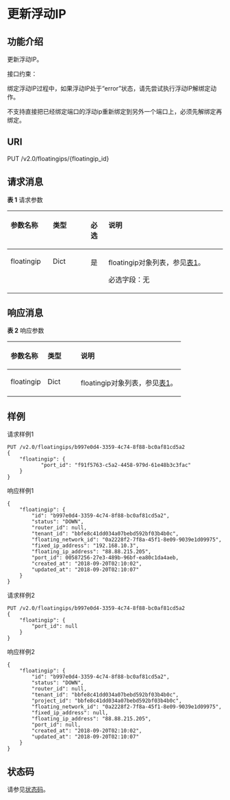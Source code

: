 # 更新浮动IP<a name="ZH-CN_TOPIC_0060333023"></a>

## 功能介绍<a name="section6285365021641"></a>

更新浮动IP。

接口约束：

绑定浮动IP过程中，如果浮动IP处于“error”状态，请先尝试执行浮动IP解绑定动作。

不支持直接把已经绑定端口的浮动ip重新绑定到另外一个端口上，必须先解绑定再绑定。

## URI<a name="section5206576221641"></a>

PUT /v2.0/floatingips/\{floatingip\_id\}

## 请求消息<a name="section2938074421641"></a>

**表 1**  请求参数

<a name="table3103003021641"></a>
<table><thead align="left"><tr id="row5907300221641"><th class="cellrowborder" valign="top" width="19.59%" id="mcps1.2.5.1.1"><p id="p2018384621641"><a name="p2018384621641"></a><a name="p2018384621641"></a>参数名称</p>
</th>
<th class="cellrowborder" valign="top" width="17.53%" id="mcps1.2.5.1.2"><p id="p2427879021641"><a name="p2427879021641"></a><a name="p2427879021641"></a>类型</p>
</th>
<th class="cellrowborder" valign="top" width="8.25%" id="mcps1.2.5.1.3"><p id="p2042494621641"><a name="p2042494621641"></a><a name="p2042494621641"></a>必选</p>
</th>
<th class="cellrowborder" valign="top" width="54.63%" id="mcps1.2.5.1.4"><p id="p4380795521641"><a name="p4380795521641"></a><a name="p4380795521641"></a>说明</p>
</th>
</tr>
</thead>
<tbody><tr id="row5878350521641"><td class="cellrowborder" valign="top" width="19.59%" headers="mcps1.2.5.1.1 "><p id="p6384347521641"><a name="p6384347521641"></a><a name="p6384347521641"></a>floatingip</p>
</td>
<td class="cellrowborder" valign="top" width="17.53%" headers="mcps1.2.5.1.2 "><p id="p393901021641"><a name="p393901021641"></a><a name="p393901021641"></a>Dict</p>
</td>
<td class="cellrowborder" valign="top" width="8.25%" headers="mcps1.2.5.1.3 "><p id="p5062438921641"><a name="p5062438921641"></a><a name="p5062438921641"></a>是</p>
</td>
<td class="cellrowborder" valign="top" width="54.63%" headers="mcps1.2.5.1.4 "><p id="p557124874610"><a name="p557124874610"></a><a name="p557124874610"></a>floatingip对象列表，参见<a href="浮动IP-API简介-OpenStack.md#table5388109319164">表1</a>。</p>
<p id="p693485321641"><a name="p693485321641"></a><a name="p693485321641"></a>必选字段：无</p>
</td>
</tr>
</tbody>
</table>

## 响应消息<a name="section2485220121641"></a>

**表 2**  响应参数

<a name="table6687125821641"></a>
<table><thead align="left"><tr id="row2678790321641"><th class="cellrowborder" valign="top" width="21.349999999999998%" id="mcps1.2.4.1.1"><p id="p2233651921641"><a name="p2233651921641"></a><a name="p2233651921641"></a>参数名称</p>
</th>
<th class="cellrowborder" valign="top" width="19.11%" id="mcps1.2.4.1.2"><p id="p6442759121641"><a name="p6442759121641"></a><a name="p6442759121641"></a>类型</p>
</th>
<th class="cellrowborder" valign="top" width="59.540000000000006%" id="mcps1.2.4.1.3"><p id="p5780308921641"><a name="p5780308921641"></a><a name="p5780308921641"></a>说明</p>
</th>
</tr>
</thead>
<tbody><tr id="row5153866721641"><td class="cellrowborder" valign="top" width="21.349999999999998%" headers="mcps1.2.4.1.1 "><p id="p1388252621641"><a name="p1388252621641"></a><a name="p1388252621641"></a>floatingip</p>
</td>
<td class="cellrowborder" valign="top" width="19.11%" headers="mcps1.2.4.1.2 "><p id="p5074280121641"><a name="p5074280121641"></a><a name="p5074280121641"></a>Dict</p>
</td>
<td class="cellrowborder" valign="top" width="59.540000000000006%" headers="mcps1.2.4.1.3 "><p id="p6355285621641"><a name="p6355285621641"></a><a name="p6355285621641"></a>floatingip对象列表，参见<a href="浮动IP-API简介-OpenStack.md#table5388109319164">表1</a>。</p>
</td>
</tr>
</tbody>
</table>

## 样例<a name="section3510479621641"></a>

请求样例1

```
PUT /v2.0/floatingips/b997e0d4-3359-4c74-8f88-bc0af81cd5a2  
{
    "floatingip": {
           "port_id": "f91f5763-c5a2-4458-979d-61e48b3c3fac"
    }
}
```

响应样例1

```
{
    "floatingip": {
        "id": "b997e0d4-3359-4c74-8f88-bc0af81cd5a2",
        "status": "DOWN",
        "router_id": null,
        "tenant_id": "bbfe8c41dd034a07bebd592bf03b4b0c",
        "floating_network_id": "0a2228f2-7f8a-45f1-8e09-9039e1d09975",
        "fixed_ip_address": "192.168.10.3",
        "floating_ip_address": "88.88.215.205",
        "port_id": 00587256-27e3-489b-96bf-ea80c1da4aeb,
        "created_at": "2018-09-20T02:10:02",
        "updated_at": "2018-09-20T02:10:07"
    }
}
```

请求样例2

```
PUT /v2.0/floatingips/b997e0d4-3359-4c74-8f88-bc0af81cd5a2
{
    "floatingip": {
        "port_id": null
    }
}
```

响应样例2

```
{
    "floatingip": {
        "id": "b997e0d4-3359-4c74-8f88-bc0af81cd5a2",
        "status": "DOWN",
        "router_id": null,
        "tenant_id": "bbfe8c41dd034a07bebd592bf03b4b0c",
        "project_id": "bbfe8c41dd034a07bebd592bf03b4b0c",
        "floating_network_id": "0a2228f2-7f8a-45f1-8e09-9039e1d09975",
        "fixed_ip_address": null,
        "floating_ip_address": "88.88.215.205",
        "port_id": null,
        "created_at": "2018-09-20T02:10:02",
        "updated_at": "2018-09-20T02:10:07"
    }
}
```

## 状态码<a name="section10470352390"></a>

请参见[状态码](状态码.md)。

